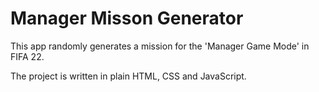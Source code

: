 # Manager Misson Generator

This app randomly generates a mission for the 'Manager Game Mode' in FIFA 22. 

The project is written in plain HTML, CSS and JavaScript.
